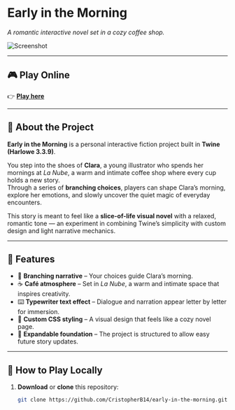 # Early in the Morning

_A romantic interactive novel set in a cozy coffee shop._

![Screenshot](docs/screenshot.png)

---

## 🎮 Play Online

👉 [**Play here**](https://CristopherB14.github.io/createYourStory/index.html)

---

## 📖 About the Project

**Early in the Morning** is a personal interactive fiction project built in **Twine (Harlowe 3.3.9)**.  

You step into the shoes of **Clara**, a young illustrator who spends her mornings at *La Nube*, a warm and intimate coffee shop where every cup holds a new story.  
Through a series of **branching choices**, players can shape Clara’s morning, explore her emotions, and slowly uncover the quiet magic of everyday encounters.

This story is meant to feel like a **slice-of-life visual novel** with a relaxed, romantic tone — an experiment in combining Twine’s simplicity with custom design and light narrative mechanics.

---

## 🌟 Features

- 📖 **Branching narrative** – Your choices guide Clara’s morning.  
- ☕ **Café atmosphere** – Set in *La Nube*, a warm and intimate space that inspires creativity.  
- ⌨️ **Typewriter text effect** – Dialogue and narration appear letter by letter for immersion.  
- 🎨 **Custom CSS styling** – A visual design that feels like a cozy novel page.  
- 🌱 **Expandable foundation** – The project is structured to allow easy future story updates.

---

## 🚀 How to Play Locally

1. **Download** or **clone** this repository:
   ```bash
   git clone https://github.com/CristopherB14/early-in-the-morning.git
